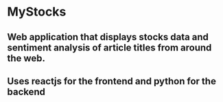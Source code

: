 # MyStocks

## Web application that displays stocks data and sentiment analysis of article titles from around the web.

## Uses reactjs for the frontend and python for the backend
